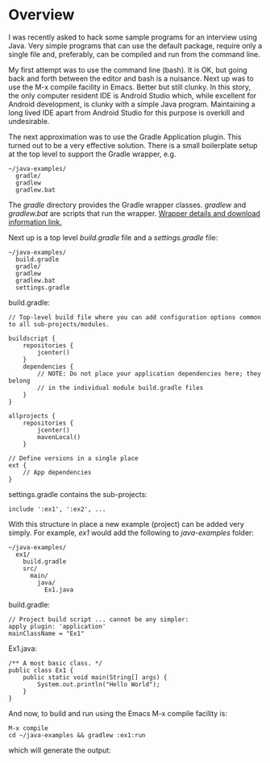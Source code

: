 # Overview

I was recently asked to hack some sample programs for an interview using Java.  Very simple programs that can use the default package, require only a single file and, preferably, can be compiled and run from the command line.

My first attempt was to use the command line (bash).  It is OK, but going back and forth between the editor and bash is a nuisance. Next up was to use the M-x compile facility in Emacs.  Better but still clunky.  In this story, the only computer resident IDE is Android Studio which, while excellent for Android development, is clunky with a simple Java program.  Maintaining a long lived IDE apart from Android Studio for this purpose is overkill and undesirable.

The next approximation was to use the Gradle Application plugin.  This turned out to be a very effective solution.  There is a small boilerplate setup at the top level to support the Gradle wrapper, e.g.

    ~/java-examples/
      gradle/
      gradlew
      gradlew.bat

The *gradle* directory provides the Gradle wrapper classes.  *gradlew* and *gradlew.bat* are scripts that run the wrapper. [Wrapper details and download information link.](https://docs.gradle.org/current/userguide/gradle_wrapper.html)

Next up is a top level *build.gradle* file and a *settings.gradle* file:

    ~/java-examples/
      build.gradle
      gradle/
      gradlew
      gradlew.bat
      settings.gradle


build.gradle:

    // Top-level build file where you can add configuration options common to all sub-projects/modules.

    buildscript {
        repositories {
            jcenter()
        }
        dependencies {
            // NOTE: Do not place your application dependencies here; they belong
            // in the individual module build.gradle files
        }
    }

    allprojects {
        repositories {
            jcenter()
            mavenLocal()
        }

    // Define versions in a single place
    ext {
        // App dependencies
    }

settings.gradle contains the sub-projects:

    include ':ex1', ':ex2', ...

With this structure in place a new example (project) can be added very simply.  For example, _ex1_ would add the following to *java-examples* folder:

    ~/java-examples/
      ex1/
        build.gradle
        src/
          main/
            java/
              Ex1.java

build.gradle:

    // Project build script ... cannot be any simpler:
    apply plugin: 'application'
    mainClassName = "Ex1"


Ex1.java:

    /** A most basic class. */
    public class Ex1 {
        public static void main(String[] args) {
            System.out.println("Hello World");
        }
    }

And now, to build and run using the Emacs M-x compile facility is:

    M-x compile
    cd ~/java-examples && gradlew :ex1:run

which will generate the output:
